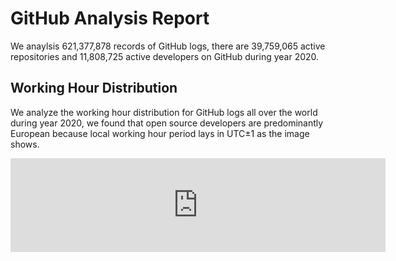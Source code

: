 # GitHub Analysis Report

We anaylsis 621,377,878 records of GitHub logs, there are 39,759,065 active repositories and 11,808,725 active developers on GitHub during year 2020.

## Working Hour Distribution

We analyze the working hour distribution for GitHub logs all over the world during year 2020, we found that open source developers are predominantly European because local working hour period lays in UTC±1 as the image shows.

<embed src="http://gar2020.opensource-service.cn/svgrenderer/github/X-lab2017/github-analysis-report?path=sqls/working-hour-distribution/image.svg&data=[2,2,3,3,2,3,5,6,7,7,6,6,7,9,10,10,9,8,8,7,7,6,5,3,3,3,4,3,2,3,4,6,7,7,7,6,7,9,10,10,9,8,8,7,7,6,5,4,4,4,4,4,3,3,5,6,7,7,7,6,7,9,10,9,9,8,8,7,7,6,5,4,4,3,4,3,3,3,5,6,7,7,7,7,7,9,10,10,10,9,8,8,7,7,5,4,3,3,4,4,3,3,4,5,7,7,6,6,6,8,9,9,9,8,6,6,6,6,4,3,2,2,2,2,1,1,2,2,2,2,2,3,3,4,5,5,4,4,4,3,3,3,2,1,1,1,1,1,1,1,1,2,2,2,3,3,4,4,5,5,5,5,4,4,4,3,2,1]&lang=en" style="width:600" />
